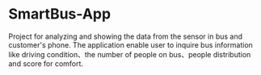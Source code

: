 # SmartBus-App
Project for analyzing and showing the data from the sensor in bus and customer's phone. The application enable user to inquire bus information like driving condition、the number of people on bus、people distribution and score for comfort.   
